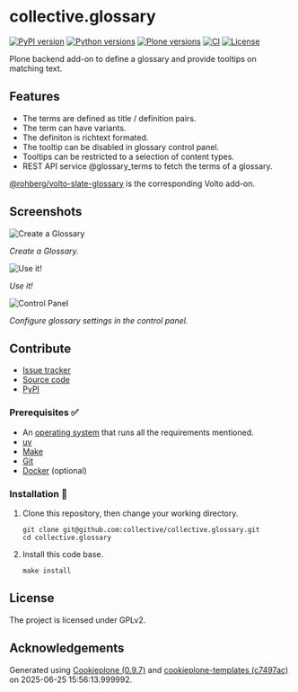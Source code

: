 # collective.glossary

[![PyPI version](https://badge.fury.io/py/collective.glossary.svg)](https://badge.fury.io/py/collective.glossary)
[![Python versions](https://img.shields.io/pypi/pyversions/collective.glossary.svg)](https://pypi.org/project/collective.glossary/)
[![Plone versions](https://img.shields.io/badge/Plone-5.2%20|%206.0%20|%206.1-blue.svg)](https://plone.org)
[![CI](https://github.com/collective/collective.glossary/actions/workflows/ci.yml/badge.svg)](https://github.com/collective/collective.glossary/actions/workflows/ci.yml)
[![License](https://img.shields.io/pypi/l/collective.glossary.svg)](https://pypi.org/project/collective.glossary/)

Plone backend add-on to define a glossary and provide tooltips on matching text.

## Features

- The terms are defined as title / definition pairs.
- The term can have variants.
- The definiton is richtext formated.
- The tooltip can be disabled in glossary control panel.
- Tooltips can be restricted to a selection of content types.
- REST API service @glossary_terms to fetch the terms of a glossary.

[@rohberg/volto-slate-glossary](https://github.com/rohberg/volto-slate-glossary) is the corresponding Volto add-on.

## Screenshots

![Create a Glossary](https://raw.github.com/collective/collective.glossary/master/docs/glossary.png)

*Create a Glossary.*

![Use it!](https://raw.github.com/collective/collective.glossary/master/docs/usage.png)

*Use it!*

![Control Panel](https://raw.github.com/collective/collective.glossary/master/docs/controlpanel.png)

*Configure glossary settings in the control panel.*

## Contribute

- [Issue tracker](https://github.com/collective/collective.glossary/issues)
- [Source code](https://github.com/collective/collective.glossary/)
- [PyPI](https://pypi.org/project/collective.glossary/)

### Prerequisites ✅

-   An [operating system](https://6.docs.plone.org/install/create-project-cookieplone.html#prerequisites-for-installation) that runs all the requirements mentioned.
-   [uv](https://6.docs.plone.org/install/create-project-cookieplone.html#uv)
-   [Make](https://6.docs.plone.org/install/create-project-cookieplone.html#make)
-   [Git](https://6.docs.plone.org/install/create-project-cookieplone.html#git)
-   [Docker](https://docs.docker.com/get-started/get-docker/) (optional)

### Installation 🔧

1.  Clone this repository, then change your working directory.

    ```shell
    git clone git@github.com:collective/collective.glossary.git
    cd collective.glossary
    ```

2.  Install this code base.

    ```shell
    make install
    ```


## License

The project is licensed under GPLv2.

## Acknowledgements

Generated using [Cookieplone (0.9.7)](https://github.com/plone/cookieplone) and [cookieplone-templates (c7497ac)](https://github.com/plone/cookieplone-templates/commit/c7497ace6a6d52fd75e67047f652a801b03c12c4) on 2025-06-25 15:56:13.999992.
